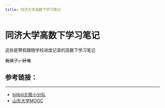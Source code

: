 ```yaml
---
title: 同济大学高数下学习笔记
---
```


# 同济大学高数下学习笔记

这些是寒假跟随学校进度记录的高数下学习笔记

~~我哭了，好难~~

## 参考链接：

***

- [bilibili北筱小分队](https://space.bilibili.com/386629955?share_medium=android&share_source=copy_link&bbid=PQk6Cz4KOAtoDjYHewd7infoc&ts=1584777523530)
- [山东大学MOOC](https://www.icourse163.org/course/0701SDU010-192001)



